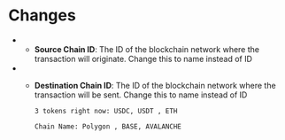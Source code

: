 # Changes
- * **Source Chain ID**: The ID of the blockchain network where the transaction will originate.
        Change this to name instead of ID
- * **Destination Chain ID**: The ID of the blockchain network where the transaction will be sent.
        Change this to name instead of ID

        3 tokens right now: USDC, USDT , ETH

        Chain Name: Polygon , BASE, AVALANCHE